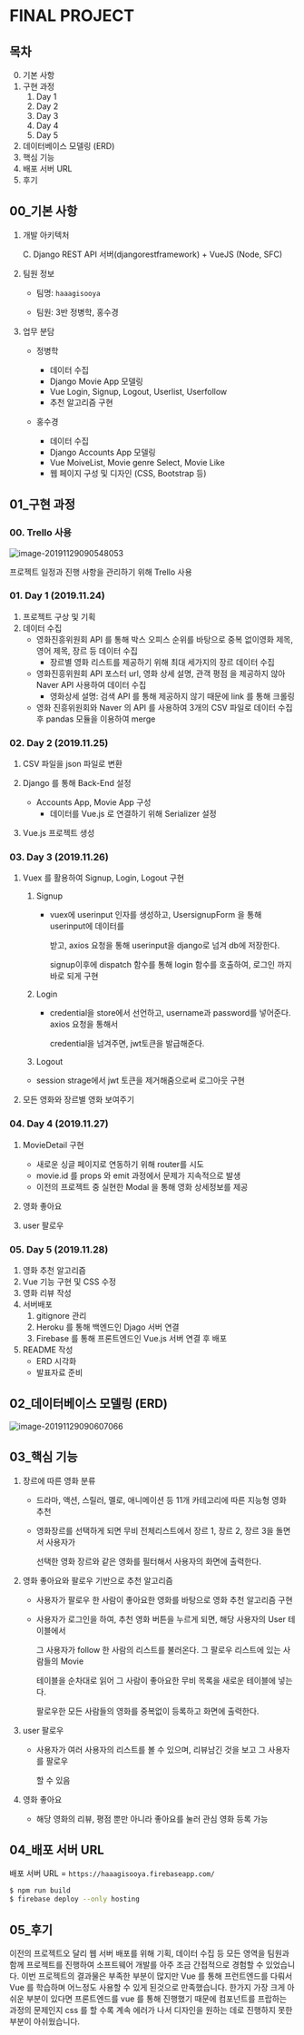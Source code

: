 # FINAL PROJECT



## 목차

0. 기본 사항
1. 구현 과정 
   1. Day 1
   2. Day 2
   3. Day 3
   4. Day 4
   5. Day 5
2. 데이터베이스 모델링 (ERD)
3. 핵심 기능
4. 배포 서버 URL 
5. 후기



## 00_기본 사항 

1. 개발 아키텍처

   C. Django REST API 서버(djangorestframework) + VueJS (Node, SFC)



2. 팀원 정보

   - 팀명: `haaagisooya`

   - 팀원: 3반 정병학, 홍수경



3. 업무 분담 

   * 정병학 

     * 데이터 수집 
     * Django Movie App 모델링 
     * Vue Login, Signup, Logout, Userlist, Userfollow
     * 추천 알고리즘 구현

   * 홍수경

     * 데이터 수집 
     * Django Accounts App 모델링 
     * Vue MoiveList, Movie genre Select, Movie Like
     * 웹 페이지 구성 및 디자인 (CSS, Bootstrap  등)

     

## 01_구현 과정

### 00. Trello 사용

![image-20191129090548053](C:\Users\multicampus\AppData\Roaming\Typora\typora-user-images\image-20191129090548053.png)

프로젝트 일정과 진행 사항을 관리하기 위해 Trello 사용 



### 01. Day 1 (2019.11.24)

1. 프로젝트 구상 및 기획 
2. 데이터 수집
   * 영화진흥위원회 API 를 통해 박스 오피스 순위를 바탕으로 중복 없이영화 제목, 영어 제목, 장르 등 데이터 수집
     * 장르별 영화 리스트를 제공하기 위해 최대 세가지의 장르 데이터 수집 
   * 영화진흥위원회 API 포스터 url, 영화 상세 설명, 관객 평점 을 제공하지 않아 Naver API 사용하여 데이터 수집 
     * 영화상세 설명: 검색 API 를 통해 제공하지 않기 때문에 link 를 통해 크롤링 
   * 영화 진흥위원회와 Naver 의 API 를 사용하여 3개의 CSV 파일로 데이터 수집 후 pandas 모듈을 이용하여 merge



### 02. Day 2 (2019.11.25)

1. CSV 파일을 json 파일로 변환 

2. Django 를 통해 Back-End 설정

   * Accounts App, Movie App 구성 
     * 데이터를 Vue.js 로 연결하기 위해 Serializer 설정 

3.  Vue.js 프로젝트 생성 

   

### 03. Day 3 (2019.11.26)

1. Vuex 를 활용하여 Signup, Login, Logout 구현 

   1. Signup

      - vuex에 userinput 인자를 생성하고, UsersignupForm 을 통해 userinput에 데이터를

        받고, axios 요청을 통해 userinput을 django로 넘겨 db에 저장한다.

        signup이후에 dispatch 함수를 통해 login 함수를 호출하여, 로그인 까지 바로 되게 구현

   2. Login

      - credential을 store에서 선언하고, username과 password를 넣어준다. axios 요청을 통해서

        credential을 넘겨주면, jwt토큰을 발급해준다.

   3.  Logout

      - session strage에서 jwt 토큰을 제거해줌으로써 로그아웃 구현

   

2. 모든 영화와 장르별 영화 보여주기 

   

### 04. Day 4 (2019.11.27)

1. MovieDetail 구현
   * 새로운 싱글 페이지로 연동하기 위해 router를 시도 
   * movie.id 를 props 와 emit 과정에서 문제가 지속적으로 발생
   * 이전의 프로젝트 중 실현한 Modal 을 통해 영화 상세정보를 제공 

2. 영화 좋아요 

3. user 팔로우 

   

### 05. Day 5 (2019.11.28)

1. 영화 추천 알고리즘 
2. Vue 기능 구현 및 CSS 수정 
3. 영화 리뷰 작성
4. 서버배포
   1. gitignore 관리 
   2.  Heroku 를 통해 백엔드인 Djago 서버 연결 
   3. Firebase 를 통해 프론트엔드인 Vue.js 서버 연결 후 배포
5. README 작성
   * ERD 시각화 
   * 발표자료 준비 





## 02_데이터베이스 모델링 (ERD)

![image-20191129090607066](C:\Users\multicampus\AppData\Roaming\Typora\typora-user-images\image-20191129090607066.png)

## 03_핵심 기능

1. 장르에 따른 영화 분류 

   * 드라마, 액션, 스릴러, 멜로, 애니메이션 등 11개 카테고리에 따른 지능형 영화 추천

   * 영화장르를 선택하게 되면 무비 전체리스트에서 장르 1, 장르 2, 장르 3을 돌면서 사용자가

     선택한 영화 장르와 같은 영화를 필터해서 사용자의 화면에 출력한다.

   



2. 영화 좋아요와 팔로우 기반으로 추천 알고리즘 

   - 사용자가 팔로우 한 사람이 좋아요한 영화를 바탕으로 영화 추천 알고리즘 구현

   - 사용자가 로그인을 하여, 추천 영화 버튼을 누르게 되면,  해당 사용자의 User 테이블에서

     그 사용자가 follow 한 사람의 리스트를 불러온다. 그 팔로우 리스트에 있는 사람들의 Movie 

     테이블을 순차대로 읽어  그 사람이 좋아요한 무비 목록을 새로운 테이블에 넣는다.

     팔로우한 모든 사람들의 영화를 중복없이 등록하고 화면에 출력한다.



3. user 팔로우 

   - 사용자가 여러 사용자의 리스트를 볼 수 있으며, 리뷰남긴 것을 보고 그 사용자를 팔로우

     할 수 있음



4. 영화 좋아요 
   - 해당 영화의 리뷰, 평점 뿐만 아니라 좋아요를 눌러 관심 영화 등록 가능



## 04_배포 서버 URL 

배포 서버 URL = `https://haaagisooya.firebaseapp.com/`



```bash
$ npm run build
$ firebase deploy --only hosting
```



## 05_후기

 이전의 프로젝트오 달리 웹 서버 배포를 위해 기획, 데이터 수집 등 모든 영역을 팀원과 함께 프로젝트를 진행하여 소프트웨어 개발를 아주 조금 간접적으로 경험할 수 있었습니다. 이번 프로젝트의 결과물은 부족한 부분이 많지만 Vue 를 통해 프런트엔드를 다뤄서 Vue 를 학습하며 어느정도 사용할 수 있게 된것으로 만족했습니다. 한가지 가장 크게 아쉬운 부분이 있다면 프론트엔드를 vue 를 통해 진행했기 때문에 컴포넌트를 프랍하는 과정의 문제인지 css 를 할 수록 계속 에러가 나서 디자인을 원하는 데로 진행하지 못한 부분이 아쉬웠습니다.

